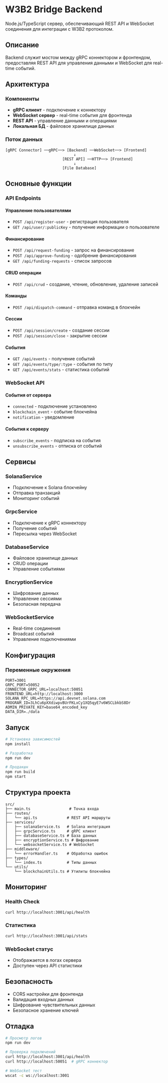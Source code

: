 # W3B2 Bridge Backend

Node.js/TypeScript сервер, обеспечивающий REST API и WebSocket соединения для интеграции с W3B2 протоколом.

## Описание

Backend служит мостом между gRPC коннектором и фронтендом, предоставляя REST API для управления данными и WebSocket для real-time событий.

## Архитектура

### Компоненты
- **gRPC клиент** - подключение к коннектору
- **WebSocket сервер** - real-time события для фронтенда
- **REST API** - управление данными и операциями
- **Локальная БД** - файловое хранилище данных

### Поток данных
```
[gRPC Connector] ──gRPC──> [Backend] ──WebSocket──> [Frontend]
                              ↓
                         [REST API] ──HTTP──> [Frontend]
                              ↓
                         [File Database]
```

## Основные функции

### API Endpoints

#### Управление пользователями
- `POST /api/register-user` - регистрация пользователя
- `GET /api/user/:publicKey` - получение информации о пользователе

#### Финансирование
- `POST /api/request-funding` - запрос на финансирование
- `POST /api/approve-funding` - одобрение финансирования
- `GET /api/funding-requests` - список запросов

#### CRUD операции
- `POST /api/crud` - создание, чтение, обновление, удаление записей

#### Команды
- `POST /api/dispatch-command` - отправка команд в блокчейн

#### Сессии
- `POST /api/session/create` - создание сессии
- `POST /api/session/close` - закрытие сессии

#### События
- `GET /api/events` - получение событий
- `GET /api/events/type/:type` - события по типу
- `GET /api/events/stats` - статистика событий

### WebSocket API

#### События от сервера
- `connected` - подключение установлено
- `blockchain_event` - событие блокчейна
- `notification` - уведомление

#### События к серверу
- `subscribe_events` - подписка на события
- `unsubscribe_events` - отписка от событий

## Сервисы

### SolanaService
- Подключение к Solana блокчейну
- Отправка транзакций
- Мониторинг событий

### GrpcService
- Подключение к gRPC коннектору
- Получение событий
- Пересылка через WebSocket

### DatabaseService
- Файловое хранилище данных
- CRUD операции
- Управление событиями

### EncryptionService
- Шифрование данных
- Управление сессиями
- Безопасная передача

### WebSocketService
- Real-time соединения
- Broadcast событий
- Управление подключениями

## Конфигурация

### Переменные окружения
```env
PORT=3001
GRPC_PORT=50052
CONNECTOR_GRPC_URL=localhost:50051
FRONTEND_URL=http://localhost:3000
SOLANA_RPC_URL=https://api.devnet.solana.com
PROGRAM_ID=3LhCu6pXXdiwpvBUrFKLxCy1XQ5qyE7v6WSCLbkbS8Dr
ADMIN_PRIVATE_KEY=base64_encoded_key
DATA_DIR=./data
```

## Запуск

```bash
# Установка зависимостей
npm install

# Разработка
npm run dev

# Продакшн
npm run build
npm start
```

## Структура проекта

```
src/
├── main.ts                 # Точка входа
├── routes/
│   └── api.ts             # REST API маршруты
├── services/
│   ├── solanaService.ts   # Solana интеграция
│   ├── grpcService.ts     # gRPC клиент
│   ├── databaseService.ts # База данных
│   ├── encryptionService.ts # Шифрование
│   └── websocketService.ts # WebSocket
├── middleware/
│   └── errorHandler.ts    # Обработка ошибок
├── types/
│   └── index.ts           # Типы данных
└── utils/
    └── blockchainUtils.ts # Утилиты блокчейна
```

## Мониторинг

### Health Check
```bash
curl http://localhost:3001/api/health
```

### Статистика
```bash
curl http://localhost:3001/api/stats
```

### WebSocket статус
- Отображается в логах сервера
- Доступен через API статистики

## Безопасность

- CORS настройки для фронтенда
- Валидация входных данных
- Шифрование чувствительных данных
- Безопасное хранение ключей

## Отладка

```bash
# Просмотр логов
npm run dev

# Проверка подключений
curl http://localhost:3001/api/health
curl http://localhost:50051  # gRPC коннектор

# WebSocket тест
wscat -c ws://localhost:3001
```
